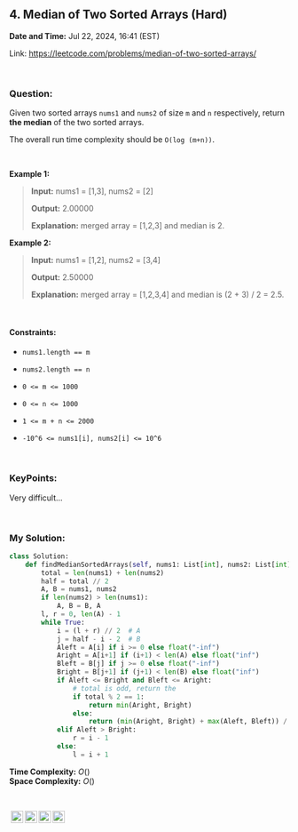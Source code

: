 ## 4. Median of Two Sorted Arrays (Hard)
**Date and Time:** Jul 22, 2024, 16:41 (EST)

Link: https://leetcode.com/problems/median-of-two-sorted-arrays/

<br>

### Question:
Given two sorted arrays `nums1` and `nums2` of size `m` and `n` respectively, return **the median** of the two sorted arrays.

The overall run time complexity should be `O(log (m+n))`.

<br>

**Example 1:**
> **Input:** nums1 = [1,3], nums2 = [2]
> 
> **Output:** 2.00000
>
> **Explanation:** merged array = [1,2,3] and median is 2.

**Example 2:**
> **Input:** nums1 = [1,2], nums2 = [3,4]
> 
> **Output:** 2.50000
>
> **Explanation:** merged array = [1,2,3,4] and median is (2 + 3) / 2 = 2.5.

<br>

#### Constraints:
* `nums1.length == m`

* `nums2.length == n`

* `0 <= m <= 1000`

* `0 <= n <= 1000`

* `1 <= m + n <= 2000`

* `-10^6 <= nums1[i], nums2[i] <= 10^6`

<br>

### KeyPoints: 
Very difficult...

<br>

### My Solution:
```python
class Solution:
    def findMedianSortedArrays(self, nums1: List[int], nums2: List[int]) -> float:
        total = len(nums1) + len(nums2)
        half = total // 2
        A, B = nums1, nums2
        if len(nums2) > len(nums1):
            A, B = B, A
        l, r = 0, len(A) - 1
        while True:
            i = (l + r) // 2  # A
            j = half - i - 2  # B
            Aleft = A[i] if i >= 0 else float("-inf")
            Aright = A[i+1] if (i+1) < len(A) else float("inf")
            Bleft = B[j] if j >= 0 else float("-inf")
            Bright = B[j+1] if (j+1) < len(B) else float("inf")
            if Aleft <= Bright and Bleft <= Aright:
                # total is odd, return the 
                if total % 2 == 1:
                    return min(Aright, Bright)
                else:
                    return (min(Aright, Bright) + max(Aleft, Bleft)) / 2
            elif Aleft > Bright:
                r = i - 1
            else:
                l = i + 1
```
**Time Complexity:** $O()$ <br>
**Space Complexity:** $O()$

<br>

<img style="height:22px!important;margin-left:3px;vertical-align:text-bottom;" src="https://mirrors.creativecommons.org/presskit/icons/cc.svg?ref=chooser-v1" alt="CC BY-NC-SA" title="CC BY-NC-SA"><img style="height:22px!important;margin-left:3px;vertical-align:text-bottom;" src="https://mirrors.creativecommons.org/presskit/icons/by.svg?ref=chooser-v1" alt="BY: credit must be given to the creator" title="BY: credit must be given to the creator"><img style="height:22px!important;margin-left:3px;vertical-align:text-bottom;" src="https://mirrors.creativecommons.org/presskit/icons/nc.svg?ref=chooser-v1" alt="NC: Only noncommercial uses of the work are permitted" title="NC: Only noncommercial uses of the work are permitted"><img style="height:22px!important;margin-left:3px;vertical-align:text-bottom;" src="https://mirrors.creativecommons.org/presskit/icons/sa.svg?ref=chooser-v1" alt="SA: Adaptations must be shared under the same terms" title="SA: Adaptations must be shared under the same terms">